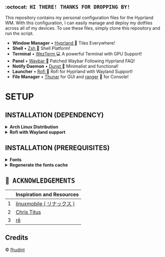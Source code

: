 ### :octocat: ‎ <samp>HI THERE! THANKS FOR DROPPING BY!</samp>
This repository contains my personal configuration files for the Hyprland WM. With this configuration, I can easily manage and deploy my dotfiles across all of my devices. To use these files, simply clone this repository and run the script.

* **Window Manager** • [Hyprland ](https://github.com/hyprwm/Hyprland)🎨 Tiles Everywhere!
* **Shell** • [Zsh ](https://www.zsh.org)🐚 Shell Platform!
* **Terminal** • [WezTerm ](https://github.com/wez/wezterm) 💻 A powerful Terminal with GPU Support!
* **Panel** • [Waybar ](https://aur.archlinux.org/packages/waybar-hyprland-git)🍧 Patched Waybar Following Hyprland FAQ!
* **Notify Daemon** • [Dunst ](https://github.com/dunst-project/dunst) 🍃 Minimalist and functional!
* **Launcher** • [Rofi ](https://github.com/lbonn/rofi) 🚀 Rofi for Hyprland with Wayland Support!
* **File Manager** • [Thunar](https://github.com/xfce-mirror/thunar) for GUI and [ranger](https://github.com/ranger/ranger) 🔖 for Console!

# SETUP

## INSTALLATION (DEPENDENCY)

<details>
<summary><b> Arch Linux Distribution</b></summary>

# Using yay as AUR helper

```sh
git clone https://aur.archlinux.org/yay.git
cd yay
makepkg -si

```
# Dependency

```sh
yay -Sy hyprland-git waybar-hyprland-git wezterm sddm-git ranger dunst zsh thunar swaybg alsa-utils brightnessctl imagemagick thunar thunar-archive-plugin thunar-volman ffmpegthumbnailer tumbler
```
</details>

<details>
<summary> <b>Rofi with Wayland support</b> </summary>

> ```sh
> git clone https://github.com/lbonn/rofi.git
> cd rofi
> meson setup build
> ninja -C build
> sudo ninja -C build install
> ``` 
</details>

## INSTALLATION (PREREQUISITES)

<details>
<summary><b>Fonts</b></summary>

# Using Font Fira Code

```sh
mkdir -p $HOME/Downloads/FiraCode
cd $HOME/Downloads/FiraCode
wget https://github.com/ryanoasis/nerd-fonts/releases/download/v2.3.3/FiraCode.zip
unzip '*.zip'
rm -rf '*.zip'
cd
sudo mv $HOME/Downloads/FiraCode/ /usr/share/fonts/
```

</details>


<details>
<summary><b>Regenerate the fonts cache</b></summary>
This ensures all existing caches are cleaned and regenerated for all installed fonts.

```sh
fc-cache -rv
```

</details>

## :bouquet: ‎ <samp>ACKNOWLEDGEMENTS</samp>

|   | Inspiration and Resources                                                  |
|:-:|:---------------------------------------------------------------------------|
| 1 | [linuxmobile ( リナックス )](https://github.com/linuxmobile)               |
| 2 | [Chris Titus](https://github.com/christitustech)                           |
| 3 | [rē](https://github.com/owl4ce)                                            |

## Credits
© [fhudint](https://github.com/fhudint)

